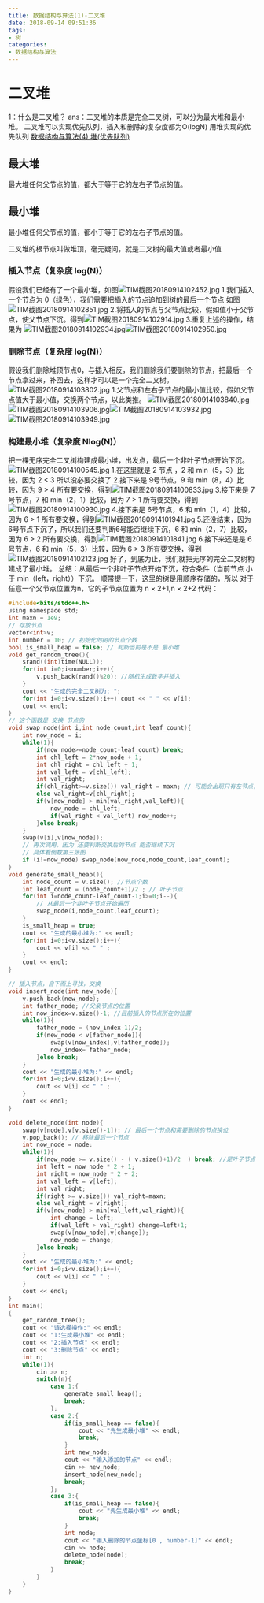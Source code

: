 ```yaml
---
title: 数据结构与算法(1)-二叉堆
date: 2018-09-14 09:51:36
tags:
- 树
categories:
- 数据结构与算法
---
```

# 二叉堆
1：什么是二叉堆？
ans：二叉堆的本质是完全二叉树，可以分为最大堆和最小堆。
二叉堆可以实现优先队列，插入和删除的复杂度都为O(logN)
用堆实现的优先队列 [数据结构与算法(4) 堆(优先队列)](http://pyking.cn/2018/09/20/%E6%95%B0%E6%8D%AE%E7%BB%93%E6%9E%84%E4%B8%8E%E7%AE%97%E6%B3%95-4-%E5%A0%86-%E4%BC%98%E5%85%88%E9%98%9F%E5%88%97/)
## 最大堆
最大堆任何父节点的值，都大于等于它的左右子节点的值。

## 最小堆
最小堆任何父节点的值，都小于等于它的左右子节点的值。

二叉堆的根节点叫做堆顶，毫无疑问，就是二叉树的最大值或者最小值
### 插入节点（复杂度 log(N)）
假设我们已经有了一个最小堆，如图![TIM截图20180914102452.jpg](TIM截图20180914102452.jpg)
1.我们插入一个节点为 0（绿色），我们需要把插入的节点追加到树的最后一个节点 如图![TIM截图20180914102851.jpg](TIM截图20180914102851.jpg)
2.将插入的节点与父节点比较，假如值小于父节点，使父节点下沉。得到![TIM截图20180914102914.jpg](TIM截图20180914102914.jpg)
3.重复上述的操作，结果为
![TIM截图20180914102934.jpg](TIM截图20180914102934.jpg)![TIM截图20180914102950.jpg](TIM截图20180914102950.jpg)
### 删除节点（复杂度 log(N)）
假设我们删除堆顶节点0，与插入相反，我们删除我们要删除的节点，把最后一个节点拿过来，补回去，这样才可以是一个完全二叉树。![TIM截图20180914103802.jpg](TIM截图20180914103802.jpg)
1.父节点和左右子节点的最小值比较，假如父节点值大于最小值，交换两个节点，以此类推。
![TIM截图20180914103840.jpg](TIM截图20180914103840.jpg)![TIM截图20180914103906.jpg](TIM截图20180914103906.jpg)![TIM截图20180914103932.jpg](TIM截图20180914103932.jpg)![TIM截图20180914103949.jpg](TIM截图20180914103949.jpg)

### 构建最小堆（复杂度 Nlog(N)）
把一棵无序完全二叉树构建成最小堆，出发点，最后一个非叶子节点开始下沉。
![TIM截图20180914100545.jpg](TIM截图20180914100545.jpg)
1.在这里就是  2 节点 ，2 和 min（5，3）比较，因为 2 < 3 所以没必要交换了
2.接下来是 9号节点，9 和 min（8，4）比较，因为 9 > 4 所有要交换，得到![TIM截图20180914100833.jpg](TIM截图20180914100833.jpg)
3.接下来是 7号节点，7 和 min（2，1）比较，因为 7 > 1 所有要交换，得到![TIM截图20180914100930.jpg](TIM截图20180914100930.jpg)
4.接下来是 6号节点，6 和 min（1，4）比较，因为 6 > 1 所有要交换，得到![TIM截图20180914101941.jpg](TIM截图20180914101941.jpg)
5.还没结束，因为 6号节点下沉了，所以我们还要判断6号能否继续下沉，6 和 min（2，7）比较，因为 6 > 2 所有要交换，得到![TIM截图20180914101841.jpg](TIM截图20180914101841.jpg)
6.接下来还是是 6号节点，6 和 min（5，3）比较，因为 6 > 3 所有要交换，得到![TIM截图20180914102123.jpg](TIM截图20180914102123.jpg)
好了，到底为止，我们就把无序的完全二叉树构建成了最小堆。
总结：从最后一个非叶子节点开始下沉，符合条件（当前节点 小于 min（left，right））下沉。
顺带提一下，这里的树是用顺序存储的，所以 对于 任意一个父节点位置为n，它的子节点位置为 n × 2+1,n × 2+2
代码：
```C
#include<bits/stdc++.h>
using namespace std;
int maxn = 1e9;
// 存放节点 
vector<int>v;
int number = 10; // 初始化的树的节点个数 
bool is_small_heap = false; // 判断当前是不是 最小堆 
void get_random_tree(){
	srand((int)time(NULL));
	for(int i=0;i<number;i++){
		v.push_back(rand()%20); //随机生成数字并插入 
	} 	
	cout << "生成的完全二叉树为: ";
	for(int i=0;i<v.size();i++) cout << " " << v[i];
	cout << endl;
}
// 这个函数是 交换 节点的 
void swap_node(int i,int node_count,int leaf_count){
	int now_node = i;
	while(1){
		if(now_node>=node_count-leaf_count) break;
		int chl_left = 2*now_node + 1;
		int chl_right = chl_left + 1;
		int val_left = v[chl_left];
		int val_right;
		if(chl_right>=v.size()) val_right = maxn; // 可能会出现只有左节点，没有右节点 
		else val_right=v[chl_right];
		if(v[now_node] > min(val_right,val_left)){
			now_node = chl_left;
			if(val_right < val_left) now_node++;
		}else break;
	}
	swap(v[i],v[now_node]);
	// 再次调用，因为 还要判断交换后的节点 能否继续下沉
	// 具体看倒数第三张图 
	if (i!=now_node) swap_node(now_node,node_count,leaf_count);
}
void generate_small_heap(){
	int node_count = v.size(); //节点个数 
	int leaf_count = (node_count+1)/2 ; // 叶子节点
	for(int i=node_count-leaf_count-1;i>=0;i--){
		// 从最后一个非叶子节点开始遍历 
		swap_node(i,node_count,leaf_count);
	}
	is_small_heap = true;
	cout << "生成的最小堆为:" << endl; 
	for(int i=0;i<v.size();i++){
		cout << v[i] << " " ;
	}
	cout << endl;
}

// 插入节点，自下而上寻找，交换 
void insert_node(int new_node){
	v.push_back(new_node);
	int father_node; //父亲节点的位置
	int now_index=v.size()-1; //目前插入的节点所在的位置 
	while(1){
		father_node = (now_index-1)/2;
		if(new_node < v[father_node]){
			swap(v[now_index],v[father_node]); 
			now_index= father_node;
		}else break; 
	}
	cout << "生成的最小堆为:" << endl; 
	for(int i=0;i<v.size();i++){
		cout << v[i] << " " ;
	}
	cout << endl;
}

void delete_node(int node){
	swap(v[node],v[v.size()-1]); // 最后一个节点和需要删除的节点换位 
	v.pop_back(); // 移除最后一个节点
	int now_node = node;
	while(1){
		if(now_node >= v.size() - ( v.size()+1)/2  ) break; //是叶子节点就说明结束了 
		int left = now_node * 2 + 1;
		int right = now_node * 2 + 2;
		int val_left = v[left];
		int val_right;
		if(right >= v.size()) val_right=maxn;
		else val_right = v[right];
		if(v[now_node] > min(val_left,val_right)){
			int change = left;
			if(val_left > val_right) change=left+1;
			swap(v[now_node],v[change]);
			now_node = change;
		}else break;
	}	
	cout << "生成的最小堆为:" << endl; 
	for(int i=0;i<v.size();i++){
		cout << v[i] << " " ;
	}
	cout << endl;
}
int main()
{
	get_random_tree();
	cout << "请选择操作:" << endl; 
	cout << "1:生成最小堆" << endl; 
	cout << "2:插入节点" << endl; 
	cout << "3:删除节点" << endl; 
	int n;
	while(1){
		cin >> n;
		switch(n){
			case 1:{
				generate_small_heap();
				break;
			};
			case 2:{
				if(is_small_heap == false){
					cout << "先生成最小堆" << endl;
					break;
				}
				int new_node;
				cout << "输入添加的节点" << endl; 
				cin >> new_node;
				insert_node(new_node);	
				break;
			};
			case 3:{
				if(is_small_heap == false){
					cout << "先生成最小堆" << endl;
					break;
				}
				int node;
				cout << "输入删除的节点坐标[0 , number-1]" << endl; 
				cin >> node;
				delete_node(node);
				break;
			} 
		}	
	}
} 
```
